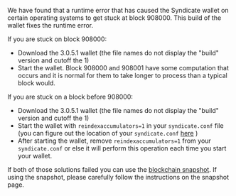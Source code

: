 We have found that a runtime error that has caused the Syndicate wallet on certain operating systems to get stuck at block 908000. This build of the wallet fixes the runtime error.

If you are stuck on block 908000:
- Download the 3.0.5.1 wallet (the file names do not display the "build" version and cutoff the 1)
- Start the wallet. Block 908000 and 908001 have some computation that occurs and it is normal for them to take longer to process than a typical block would.

If you are stuck on a block before 908000:
- Download the 3.0.5.1 wallet (the file names do not display the "build" version and cutoff the 1)
- Start the wallet with `reindexaccumulators=1` in your `syndicate.conf` file (you can figure out the location of your `syndicate.conf` [here](https://syndicate.freshdesk.com/support/solutions/articles/30000004664-where-are-my-wallet-dat-blockchain-and-configuration-conf-files-located-) )
- After starting the wallet, remove `reindexaccumulators=1` from your `syndicate.conf` or else it will perform this operation each time you start your wallet.

If both of those solutions failed you can use the [blockchain snapshot](http://178.254.23.111/~pub/Syndicate/Daily-Snapshots-Html/Syndicate-Daily-Snapshots.html). If using the snapshot, please carefully follow the instructions on the snapshot page.
